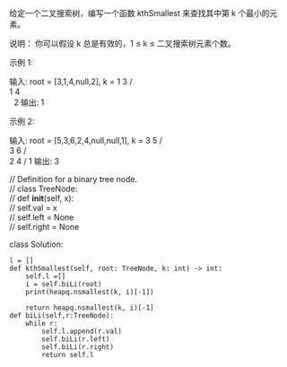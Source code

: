 给定一个二叉搜索树，编写一个函数 kthSmallest 来查找其中第 k 个最小的元素。

说明：
你可以假设 k 总是有效的，1 ≤ k ≤ 二叉搜索树元素个数。

示例 1:

输入: root = [3,1,4,null,2], k = 1
   3
  / \
 1   4
  \
   2
输出: 1  

示例 2:

输入: root = [5,3,6,2,4,null,null,1], k = 3
       5
      / \
     3   6
    / \
   2   4
  /
 1
输出: 3

// Definition for a binary tree node.  
// class TreeNode:  
//     def __init__(self, x):  
//         self.val = x  
//         self.left = None  
//         self.right = None  

class Solution:

    l = []
    def kthSmallest(self, root: TreeNode, k: int) -> int:
        self.l =[]
        i = self.biLi(root)
        print(heapq.nsmallest(k, i)[-1])
        
        return heapq.nsmallest(k, i)[-1]
    def biLi(self,r:TreeNode):
        while r:
            self.l.append(r.val)
            self.biLi(r.left) 
            self.biLi(r.right)
            return self.l
